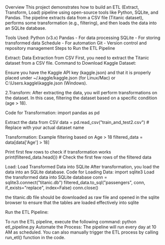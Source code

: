 Overview This project demonstrates how to build an ETL (Extract, Transform, Load) pipeline using open-source tools like Python, SQLite, and Pandas. The pipeline extracts data from a CSV file (Titanic dataset), performs some transformation (e.g., filtering), and then loads the data into an SQLite database.

Tools Used: Python (v3.x) Pandas - For data processing SQLite - For storing transformed data Schedule - For automation Git - Version control and repository management Steps to Run the ETL Pipeline

Extract: Data Extraction from CSV First, you need to extract the Titanic dataset from a CSV file.
Command to Download Kaggle Dataset:

Ensure you have the Kaggle API key (kaggle.json) and that it is properly placed under ~/.kaggle/kaggle.json (for Linux/Mac) or C:\Users<Your Username>.kaggle\kaggle.json (Windows).

2.Transform: After extracting the data, you will perform transformations on the dataset. In this case, filtering the dataset based on a specific condition (age > 18).

Code for Transformation: import pandas as pd

Extract the data from CSV
data = pd.read_csv("train_and_test2.csv") # Replace with your actual dataset name

Transformation: Example filtering based on Age > 18
filtered_data = data[data['Age'] > 18]

Print first few rows to check if transformation works
print(filtered_data.head()) # Check the first few rows of the filtered data

Load: Load Transformed Data into SQLite After transformation, you load the data into an SQLite database. Code for Loading Data: import sqlite3
Load the transformed data into SQLite database
conn = sqlite3.connect("titanic.db") filtered_data.to_sql("passengers", conn, if_exists="replace", index=False) conn.close()

the titanic.db file should be downloaded as raw file and opened in the sqlite browser to ensure that the tables are loaded effectively into sqlite

Run the ETL Pipeline:

To run the ETL pipeline, execute the following command: python etl_pipeline.py Automate the Process: The pipeline will run every day at 10 AM as scheduled. You can also manually trigger the ETL process by calling run_etl() function in the code.
